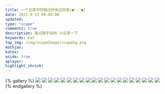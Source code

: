```yaml
---
title: 一个记录平时路过的街边风景(●'◡'●)
date: 2021-9-22 00:00:00
updated: 
type: "scape"
comments: true
description: 路过随手拍的 小记录一下
keywords: eat
top_img: /img/scapeImage/scapebg.png
mathjax: 
katex:
aside: true
aplayer:
highlight_shrink:
---
```

{% gallery %}
![](/img/scapeImage/scape1.png)
![](/img/scapeImage/scape2.png)
![](/img/scapeImage/scape3.png)
![](/img/scapeImage/scape4.png)
![](/img/scapeImage/scape5.png)
![](/img/scapeImage/scape6.png)
![](/img/scapeImage/scape7.png)
![](/img/scapeImage/scape8.png)
![](/img/scapeImage/scape9.png)
![](/img/scapeImage/scape10.png)
![](/img/scapeImage/scape11.png)
![](/img/scapeImage/scape12.png)
![](/img/scapeImage/scape13.png)
![](/img/scapeImage/scape14.png)
![](/img/scapeImage/scape15.png)
![](/img/scapeImage/scape16.png)
![](/img/scapeImage/scape17.png)
![](/img/scapeImage/scape18.png)
![](/img/scapeImage/scape19.png)
![](/img/scapeImage/scape20.png)
{% endgallery %}
